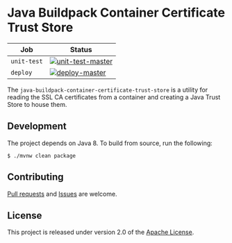# Java Buildpack Container Certificate Trust Store

| Job | Status
| --- | ------
| `unit-test` | [![unit-test-master](https://java-experience.ci.springapps.io/api/v1/teams/java-experience/pipelines/java-buildpack-container-certificate-trust-store/jobs/unit-test-master/badge)](https://java-experience.ci.springapps.io/teams/java-experience/pipelines/java-buildpack-container-certificate-trust-store/jobs/unit-test-master)
| `deploy` | [![deploy-master](https://java-experience.ci.springapps.io/api/v1/teams/java-experience/pipelines/java-buildpack-container-certificate-trust-store/jobs/deploy-master/badge)](https://java-experience.ci.springapps.io/teams/java-experience/pipelines/java-buildpack-container-certificate-trust-store/jobs/deploy-master)

The `java-buildpack-container-certificate-trust-store` is a utility for reading the SSL CA certificates from a container and creating a Java Trust Store to house them.

## Development
The project depends on Java 8.  To build from source, run the following:

```shell
$ ./mvnw clean package
```

## Contributing
[Pull requests][u] and [Issues][e] are welcome.

## License
This project is released under version 2.0 of the [Apache License][l].

[e]: https://github.com/cloudfoundry/java-buildpack-container-certificate-trust-store/issues
[l]: https://www.apache.org/licenses/LICENSE-2.0
[u]: https://help.github.com/articles/using-pull-requests
